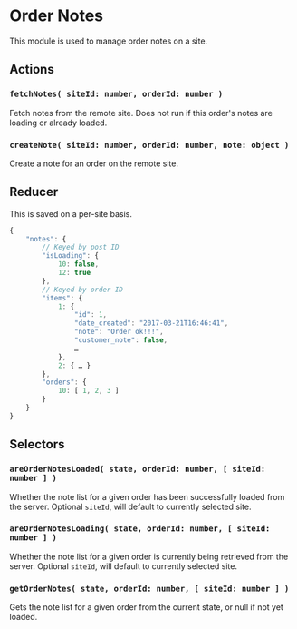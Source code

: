 Order Notes
===========

This module is used to manage order notes on a site.

## Actions

### `fetchNotes( siteId: number, orderId: number )`

Fetch notes from the remote site. Does not run if this order's notes are loading or already loaded.

### `createNote( siteId: number, orderId: number, note: object )`

Create a note for an order on the remote site.

## Reducer

This is saved on a per-site basis. 

```js
{
	"notes": {
		// Keyed by post ID
		"isLoading": {
			10: false,
			12: true
		},
		// Keyed by order ID
		"items": {
			1: {
				"id": 1,
				"date_created": "2017-03-21T16:46:41",
				"note": "Order ok!!!",
				"customer_note": false,
				…
			},
			2: { … }
		},
		"orders": {
			10: [ 1, 2, 3 ]
		}
	}
}
```

## Selectors

### `areOrderNotesLoaded( state, orderId: number, [ siteId: number ] )`

Whether the note list for a given order has been successfully loaded from the server. Optional `siteId`, will default to currently selected site.

### `areOrderNotesLoading( state, orderId: number, [ siteId: number ] )`

Whether the note list for a given order is currently being retrieved from the server. Optional `siteId`, will default to currently selected site.

### `getOrderNotes( state, orderId: number, [ siteId: number ] )`

Gets the note list for a given order from the current state, or null if not yet loaded.

